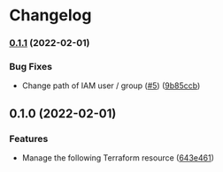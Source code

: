 # Changelog

### [0.1.1](https://github.com/dhoppeIT/terraform-aws-iam_group/compare/v0.1.0...v0.1.1) (2022-02-01)


### Bug Fixes

* Change path of IAM user / group ([#5](https://github.com/dhoppeIT/terraform-aws-iam_group/issues/5)) ([9b85ccb](https://github.com/dhoppeIT/terraform-aws-iam_group/commit/9b85ccb388365ba815bc907cac3aaf55bcd160ed))

## 0.1.0 (2022-02-01)


### Features

* Manage the following Terraform resource ([643e461](https://github.com/dhoppeIT/terraform-aws-iam_group/commit/643e461257049632169506089edaa180f80cd91a))
